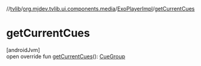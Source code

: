 //[tvlib](../../../index.md)/[org.mjdev.tvlib.ui.components.media](../index.md)/[ExoPlayerImpl](index.md)/[getCurrentCues](get-current-cues.md)

# getCurrentCues

[androidJvm]\
open override fun [getCurrentCues](get-current-cues.md)(): [CueGroup](https://developer.android.com/reference/kotlin/androidx/media3/common/text/CueGroup.html)
